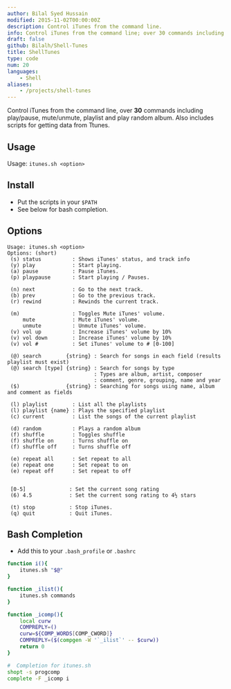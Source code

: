 ```yaml
---
author: Bilal Syed Hussain
modified: 2015-11-02T00:00:00Z
description: Control iTunes from the command line.
info: Control iTunes from the command line; over 30 commands including play/pause, mute/unmute, playlist and play random album.
draft: false
github: Bilalh/Shell-Tunes
title: ShellTunes
type: code
num: 20
languages:
    - Shell
aliases:
    - /projects/shell-tunes
---
```


Control iTunes from the command line, over **30** commands including play/pause, mute/unmute, playlist and play random album. Also includes scripts for getting data from Ttunes.

Usage
-----
Usage: `itunes.sh <option>`


Install
-------
* Put the scripts in your `$PATH`
* See below for bash completion.

Options
-------

	Usage: itunes.sh <option>
	Options: (short)
	 (s) status          : Shows iTunes' status, and track info
	 (y) play            : Start playing.
	 (a) pause           : Pause iTunes.
	 (p) playpause       : Start playing / Pauses.

	 (n) next            : Go to the next track.
	 (b) prev            : Go to the previous track.
	 (r) rewind          : Rewinds the current track.

	 (m)                 : Toggles Mute iTunes' volume.
	     mute            : Mute iTunes' volume.
	     unmute          : Unmute iTunes' volume.
	 (v) vol up          : Increase iTunes' volume by 10%
	 (v) vol down        : Increase iTunes' volume by 10%
	 (v) vol #           : Set iTunes' volume to # [0-100]

	 (@) search        {string} : Search for songs in each field (results playlist must exist)
	 (@) search [type] {string} : Search for songs by type
	                            : Types are album, artist, composer
	                            : comment, genre, grouping, name and year
	 ($)               {string} : Searching for songs using name, album and comment as fields

	 (l) playlist        : List all the playlists
	 (l) playlist {name} : Plays the specified playlist
	 (c) current         : List the songs of the current playlist

	 (d) random          : Plays a random album
	 (f) shuffle         : Toggles shuffle
	 (f) shuffle on      : Turns shuffle on
	 (f) shuffle off     : Turns shuffle off

	 (e) repeat all      : Set repeat to all
	 (e) repeat one      : Set repeat to on
	 (e) repeat off      : Set repeat to off


	 [0-5]              : Set the current song rating
	 (6) 4.5            : Set the current song rating to 4½ stars

	 (t) stop           : Stop iTunes.
	 (q) quit           : Quit iTunes.


Bash Completion
--------------
* Add this to your `.bash_profile` or `.bashrc`

```bash
function i(){
	itunes.sh "$@"
}

function _ilist(){
	itunes.sh commands
}

function _icomp(){
	local curw
	COMPREPLY=()
	curw=${COMP_WORDS[COMP_CWORD]}
	COMPREPLY=($(compgen -W '`_ilist`' -- $curw))
	return 0
}

#  Completion for itunes.sh
shopt -s progcomp
complete -F _icomp i
```
